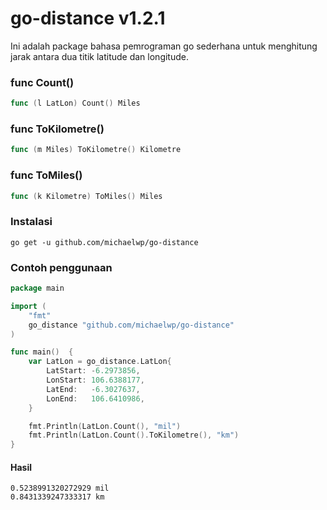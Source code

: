 # go-distance v1.2.1

Ini adalah package bahasa pemrograman go sederhana untuk menghitung jarak antara dua titik latitude dan longitude.

### func Count()
```go
func (l LatLon) Count() Miles
```
### func ToKilometre()
```go
func (m Miles) ToKilometre() Kilometre
```
### func ToMiles()
```go
func (k Kilometre) ToMiles() Miles
```

### Instalasi
`go get -u github.com/michaelwp/go-distance`

### Contoh penggunaan

```go 
package main

import (
	"fmt"
	go_distance "github.com/michaelwp/go-distance"
)

func main()  {
	var LatLon = go_distance.LatLon{
		LatStart: -6.2973856,
		LonStart: 106.6388177,
		LatEnd:   -6.3027637,
		LonEnd:   106.6410986,
	}

	fmt.Println(LatLon.Count(), "mil")
	fmt.Println(LatLon.Count().ToKilometre(), "km")
}
```
#### Hasil
```text
0.5238991320272929 mil
0.8431339247333317 km
```